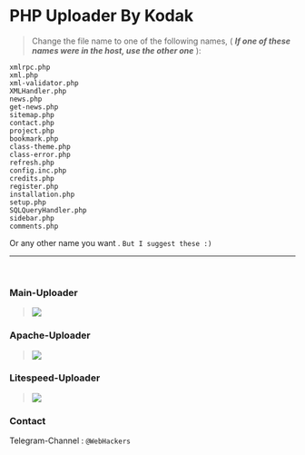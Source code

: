 <h1>PHP Uploader By Kodak</h1>

>Change the file name to one of the following names, 
( ***If one of these names were in the host, use the other one*** ):
```
xmlrpc.php
xml.php
xml-validator.php
XMLHandler.php
news.php
get-news.php
sitemap.php
contact.php
project.php
bookmark.php
class-theme.php
class-error.php
refresh.php
config.inc.php
credits.php
register.php
installation.php
setup.php
SQLQueryHandler.php
sidebar.php
comments.php
```
Or any other name you want . `But I suggest these :)`
<br><hr><br>
### Main-Uploader
><img src="https://i.imgur.com/J68QYjk.png">
### Apache-Uploader
><img src="https://i.imgur.com/yFN5UTq.png">
### Litespeed-Uploader
><img src="https://i.imgur.com/Gspzw2o.png">
### Contact
 
Telegram-Channel : `@WebHackers`
